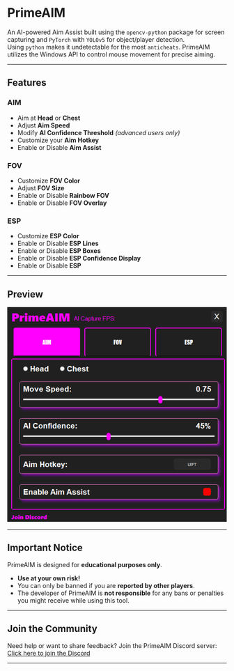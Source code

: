 # PrimeAIM  
An AI-powered Aim Assist built using the `opencv-python` package for screen capturing and `PyTorch` with `YOLOv5` for object/player detection.  
Using `python` makes it undetectable for the most `anticheats`.
PrimeAIM utilizes the Windows API to control mouse movement for precise aiming.

---

## **Features**  

### **AIM**  
- Aim at **Head** or **Chest**  
- Adjust **Aim Speed**  
- Modify **AI Confidence Threshold** *(advanced users only)*  
- Customize your **Aim Hotkey**  
- Enable or Disable **Aim Assist**  

### **FOV**  
- Customize **FOV Color**  
- Adjust **FOV Size**  
- Enable or Disable **Rainbow FOV**  
- Enable or Disable **FOV Overlay**  

### **ESP**  
- Customize **ESP Color**  
- Enable or Disable **ESP Lines**  
- Enable or Disable **ESP Boxes**  
- Enable or Disable **ESP Confidence Display**  
- Enable or Disable **ESP**  

---

## **Preview**  
![PrimeAIM Menu Preview](https://github.com/PrimeMarket/pics/blob/main/NVIDIA_Overlay_MyTEJEOUhW.png?raw=true)


---

## **Important Notice**  
PrimeAIM is designed for **educational purposes only**.  
- **Use at your own risk!**  
- You can only be banned if you are **reported by other players**.  
- The developer of PrimeAIM is **not responsible** for any bans or penalties you might receive while using this tool.

---

## **Join the Community**  
Need help or want to share feedback? Join the PrimeAIM Discord server:  
[Click here to join the Discord](https://discord.gg/your-invite-link)

---

